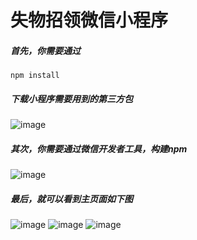 # 失物招领微信小程序

##### 首先，你需要通过

```
npm install 
```

##### 下载小程序需要用到的第三方包

![image](https://github.com/yellowweii/loseitem/assets/138266079/518b8ba9-1c12-42a4-9da4-72f8594261cb)


##### 其次，你需要通过微信开发者工具，构建npm

![image](https://github.com/yellowweii/loseitem/assets/138266079/2d9cadde-94e7-4cf2-a8e5-463b636a0e99)


##### 最后，就可以看到主页面如下图



![image](https://github.com/yellowweii/loseitem/assets/138266079/17a5a3ab-3d32-4849-b321-5be096df949c)
![image](https://github.com/yellowweii/loseitem/assets/138266079/e477e34c-f91e-452b-a362-192543e20a94)
![image](https://github.com/yellowweii/loseitem/assets/138266079/bc2320ca-3222-4811-875f-4b18ab2ddc49)


